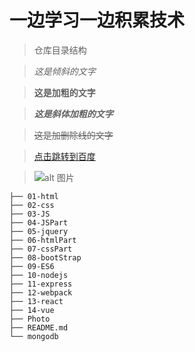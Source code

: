 # 一边学习一边积累技术
>仓库目录结构


>*这是倾斜的文字*

>**这是加粗的文字**

>***这是斜体加粗的文字***

>~~这是加删除线的文字~~


>[点击跳转到百度](https://www.baidu.com)

>![alt 图片](https://gss0.baidu.com/-fo3dSag_xI4khGko9WTAnF6hhy/zhidao/wh%3D600%2C800/sign=afb9ce6e59fbb2fb347e50147f7a0c9c/4afbfbedab64034f8ea70435a3c379310a551d9f.jpg)
```
├── 01-html
├── 02-css
├── 03-JS
├── 04-JSPart
├── 05-jquery
├── 06-htmlPart
├── 07-cssPart
├── 08-bootStrap
├── 09-ES6
├── 10-nodejs
├── 11-express
├── 12-webpack
├── 13-react
├── 14-vue
├── Photo
├── README.md
└── mongodb
```